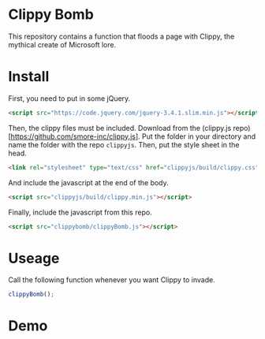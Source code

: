 # Clippy Bomb
This repository contains a function that floods a page with Clippy, the mythical create of Microsoft lore.
# Install
First, you need to put in some jQuery.
```html
<script src="https://code.jquery.com/jquery-3.4.1.slim.min.js"></script>
```
Then, the clippy files must be included. Download from the (clippy.js repo)[https://github.com/smore-inc/clippy.js]. Put the folder in your directory and name the folder with the repo `clippyjs`. Then, put the style sheet in the head.
```html
<link rel="stylesheet" type="text/css" href="clippyjs/build/clippy.css" media="all">
```
And include the javascript at the end of the body.
```html
<script src="clippyjs/build/clippy.min.js"></script>
```
Finally, include the javascript from this repo.
```html
<script src="clippybomb/clippyBomb.js"></script>
```
# Useage
Call the following function whenever you want Clippy to invade.
```javascript
clippyBomb();
```
# Demo
